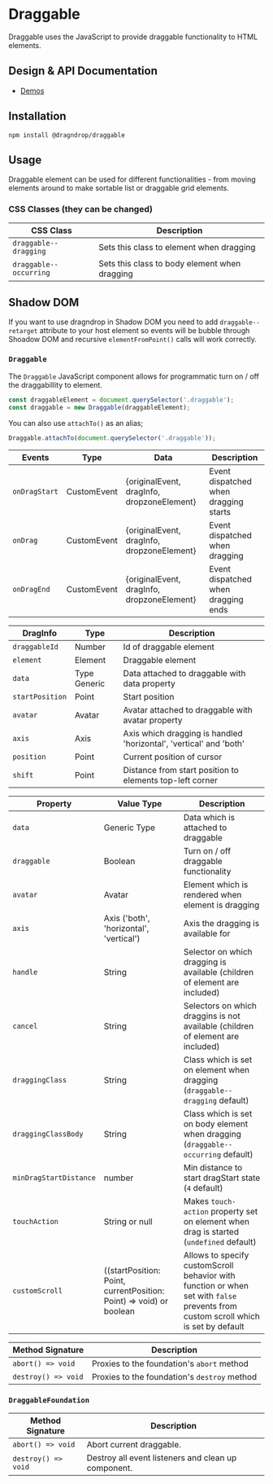 # Draggable

Draggable uses the JavaScript to provide draggable functionality to HTML elements.

## Design & API Documentation

- [Demos](https://dragndrop.lukaszrembacz.pl/examples/)

## Installation

```
npm install @dragndrop/draggable
```

## Usage

Draggable element can be used for different functionalities - from moving elements around to make sortable list or draggable grid elements.

### CSS Classes (they can be changed)

CSS Class | Description
--- | ---
`draggable--dragging` | Sets this class to element when dragging
`draggable--occurring` | Sets this class to body element when dragging

## Shadow DOM

If you want to use dragndrop in Shadow DOM you need to add `draggable--retarget` attribute to your host element so events will be bubble through Shoadow DOM and recursive `elementFromPoint()` calls will work correctly. 

### `Draggable`

The `Draggable` JavaScript component allows for programmatic turn on / off the draggabillity to element.

```javascript
const draggableElement = document.querySelector('.draggable');
const draggable = new Draggable(draggableElement);
```

You can also use `attachTo()` as an alias;

```javascript
Draggable.attachTo(document.querySelector('.draggable'));
```

Events | Type | Data | Description
--- | --- | --- | ---
`onDragStart` | CustomEvent | {originalEvent, dragInfo, dropzoneElement} | Event dispatched when dragging starts
`onDrag` | CustomEvent | {originalEvent, dragInfo, dropzoneElement} | Event dispatched when dragging
`onDragEnd` | CustomEvent | {originalEvent, dragInfo, dropzoneElement} | Event dispatched when dragging ends
            
DragInfo | Type | Description
--- | --- | ---
`draggableId` | Number | Id of draggable element
`element` | Element | Draggable element 
`data` | Type Generic | Data attached to draggable with data property
`startPosition` | Point | Start position
`avatar` | Avatar | Avatar attached to draggable with avatar property
`axis` | Axis | Axis which dragging is handled 'horizontal', 'vertical' and 'both'
`position` | Point | Current position of cursor
`shift` | Point | Distance from start position to elements top-left corner

Property | Value Type | Description
--- | --- | ---
`data` | Generic Type | Data which is attached to draggable
`draggable` | Boolean | Turn on / off draggable functionality
`avatar` | Avatar | Element which is rendered when element is dragging
`axis` | Axis ('both', 'horizontal', 'vertical') | Axis the dragging is available for
`handle` | String | Selector on which dragging is available (children of element are included)
`cancel` | String | Selectors on which draggins is not available (children of element are included)
`draggingClass` | String | Class which is set on element when dragging (`draggable--dragging` default)
`draggingClassBody` | String | Class which is set on body element when dragging (`draggable--occurring` default)
`minDragStartDistance` | number | Min distance to start dragStart state (`4` default)
`touchAction` | String or null | Makes `touch-action` property set on element when drag is started (`undefined` default)
`customScroll` | ((startPosition: Point, currentPosition: Point) => void) or boolean | Allows to specify customScroll behavior with function or when set with `false` prevents from custom scroll which is set by default 

Method Signature | Description
--- | ---
`abort() => void` | Proxies to the foundation's `abort` method
`destroy() => void` | Proxies to the foundation's `destroy` method

### `DraggableFoundation`

Method Signature | Description
--- | ---
| `abort() => void` | Abort current draggable. 
| `destroy() => void` | Destroy all event listeners and clean up component. 

